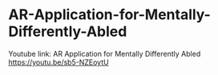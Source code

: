 # AR-Application-for-Mentally-Differently-Abled

Youtube link:
AR Application for Mentally Differently Abled
https://youtu.be/sb5-NZEoytU
